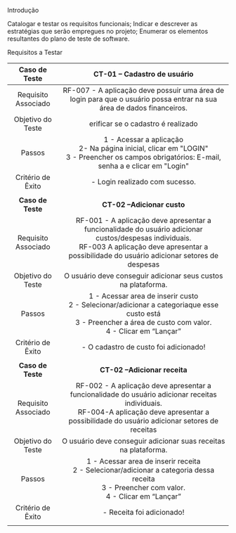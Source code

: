 Introdução

Catalogar e testar os requisitos funcionais;
Indicar e descrever as estratégias que serão empregues no projeto;
Enumerar os elementos resultantes do plano de teste de software.

Requisitos a Testar

| **Caso de Teste** 	| **CT-01 – Cadastro de usuário** 	|
|:---:	|:---:	|
|	Requisito Associado 	| RF-007 - A aplicação deve possuir uma área de login para que o usuário possa entrar na sua área de dados financeiros. |
| Objetivo do Teste 	|erificar se o cadastro é realizado |
| Passos 	|1 - Acessar a aplicação <br> 2- Na página inicial, clicar em "LOGIN" <br> 3 - Preencher os campos obrigatórios: E-mail, senha a e clicar em "Login" |
|Critério de Êxito | - Login realizado com sucesso. |
|  	|  	|
| **Caso de Teste** 	| **CT-02 –Adicionar custo**	|
|Requisito Associado | RF-001 - A aplicação deve apresentar a funcionalidade do usuário adicionar custos/despesas individuais. <br> RF-003 A aplicação deve apresentar a possibilidade do usuário adicionar setores de despesas <br>|
| Objetivo do Teste 	| O usuário deve conseguir adicionar seus custos na plataforma. <br>|
| Passos 	| 1 - Acessar area de inserir custo <br> 2 - Selecionar/adicionar a categoriaque esse custo está  <br> 3 - Preencher a área de custo com valor. <br> 4 - Clicar em “Lançar” |
|Critério de Êxito | - O cadastro de custo foi adicionado!|
|  	|  	|
| **Caso de Teste** 	| **CT-02 –Adicionar receita**	|
|Requisito Associado | RF-002 - A aplicação deve apresentar a funcionalidade do usuário adicionar receitas individuais. <br> RF-004-A aplicação deve apresentar a possibilidade do usuário adicionar setores de receitas|
| Objetivo do Teste 	| O usuário deve conseguir adicionar suas receitas na plataforma. <br>|
| Passos 	| 1 - Acessar area de inserir receita <br> 2 - Selecionar/adicionar a categoria dessa receita <br> 3 - Preencher com valor. <br> 4 - Clicar em “Lançar” |
|Critério de Êxito | - Receita foi adicionado!|
|  	|  	|
